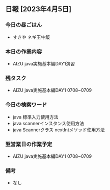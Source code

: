 ## 日報 [2023年4月5日]

### 今日の昼ごはん

* すきや ネギ玉牛飯

### 本日の作業内容

* AIZU java実施基本編DAY1演習

### 残タスク

* AIZU java実施基本編DAY1 0708~0709
### 今日の検索ワード

* java 標準入力使用方法
* java scannerインスタンス使用方法
* java Scannerクラス nextIntメソッド使用方法
### 翌営業日の作業予定

* AIZU java実施基本編DAY1 0708~0709
### 備考
* なし
